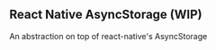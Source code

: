 React Native AsyncStorage (WIP)
-------------------------------

An abstraction on top of react-native's AsyncStorage
